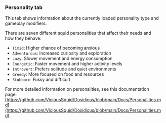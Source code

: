 ### Personality tab

This tab shows information about the currently loaded personality type and gameplay modifiers.

There are seven different squid personalities that affect their needs and how they behave: 

* `Timid`: Higher chance of becoming anxious 
* `Adventurous`: Increased curiosity and exploration 
* `Lazy`: Slower movement and energy consumption 
* `Energetic`: Faster movement and higher activity levels 
* `Introvert`: Prefers solitude and quiet environments 
* `Greedy`: More focused on food and resources
* `Stubborn`: Fussy and difficult 

For more detailed information on personalities, see this documentation page:
[https://github.com/ViciousSquid/Dosidicus/blob/main/Docs/Personalities.md](https://github.com/ViciousSquid/Dosidicus/blob/main/Docs/Personalities.md)
